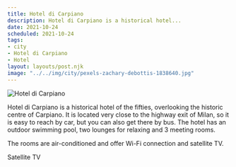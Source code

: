 ```yaml
---
title: Hotel di Carpiano
description: Hotel di Carpiano is a historical hotel...
date: 2021-10-24
scheduled: 2021-10-24
tags:
- city
- Hotel di Carpiano
- Hotel
layout: layouts/post.njk
image: "../../img/city/pexels-zachary-debottis-1838640.jpg"
---
```


![Hotel di Carpiano](../../img/city/pexels-zachary-debottis-1838640.jpg)

Hotel di Carpiano is a historical hotel of the fifties, overlooking the historic centre of Carpiano. It is located very close to the highway exit of Milan, so it is easy to reach by car, but you can also get there by bus. The hotel has an outdoor swimming pool, two lounges for relaxing and 3 meeting rooms.

The rooms are air-conditioned and offer Wi-Fi connection and satellite TV.

Satellite TV